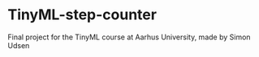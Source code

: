 # TinyML-step-counter
Final project for the TinyML course at Aarhus University, made by Simon Udsen
